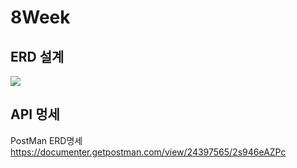# 8Week

<h2>ERD 설계</h2>

<img  src="https://github.com/Littlebylettle/TeamNews/assets/81159848/939f0f46-67c1-49fb-bcf3-7852d7de17a5">

<h2>API 멍세</h2>

PostMan ERD명세
https://documenter.getpostman.com/view/24397565/2s946eAZPc
